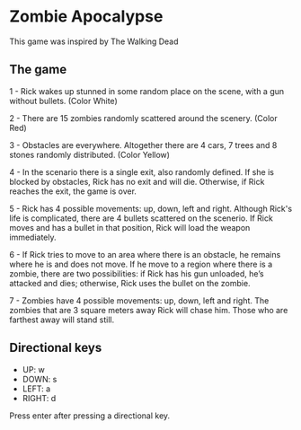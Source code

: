 # Zombie Apocalypse

This game was inspired by The Walking Dead

## The game

1 - Rick wakes up stunned in some random place on the scene, with a gun without bullets. (Color White)

2 - There are 15 zombies randomly scattered around the scenery. (Color Red)

3 - Obstacles are everywhere. Altogether there are 4 cars, 7 trees and 8 stones randomly distributed. (Color Yellow)

4 - In the scenario there is a single exit, also randomly defined. If she is blocked by obstacles, Rick has no
exit and will die. Otherwise, if Rick reaches the exit, the game is over.

5 - Rick has 4 possible movements: up, down, left and right. Although Rick's life is complicated, there are 4
bullets scattered on the scenerio. If Rick moves and has a bullet in that position, Rick will load the weapon immediately.

6 - If Rick tries to move to an area where there is an obstacle, he remains where he is and does not move. If he
move to a region where there is a zombie, there are two possibilities: if Rick has his gun unloaded, he’s
attacked and dies; otherwise, Rick uses the bullet on the zombie.

7 - Zombies have 4 possible movements: up, down, left and right. The zombies that are 3 square meters away
Rick will chase him. Those who are farthest away will stand still.

## Directional keys

- UP:     w
- DOWN:   s
- LEFT:   a
- RIGHT:  d 

Press enter after pressing a directional key.
